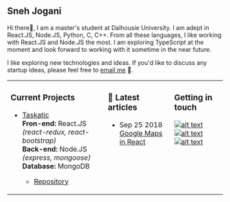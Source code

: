 ## Sneh Jogani

Hi there👋, I am a master's student at Dalhousie University. I am adept in React.JS, Node.JS, Python, C, C++. From all these languages, I like working with React.JS and Node.JS the most. I am exploring TypeScript at the moment and look forward to working with it sometime in the near future. 

I like exploring new technologies and ideas. If you'd like to discuss any startup ideas, please feel free to [email me](sjogani16@gmail.com) 💬.

<table><tr><td valign="top">

### Current Projects
<!-- recent_releases starts -->
* [Taskatic](https://taskatic.herokuapp.com/)  
**Fron-end:** React.JS *(react-redux, react-bootstrap)*  
**Back-end:** Node.JS  *(express, mongoose)*  
**Database:** MongoDB

  * [Repository](https://github.com/satyakumaritekela/Taskatic)

</td><td valign="top">

### 📝 Latest articles
<!-- blog starts -->
* Sep 25 2018 [Google Maps in React](http://blog.logicwind.com/how-to-integrate-google-map-in-react/) 
</td><td valign="top">

### Getting in touch
<!-- tils starts -->
[![alt text][1.1]][1]
[![alt text][2.1]][2]
[![alt text][3.1]][3]

<!-- tils ends -->
</td></tr></table>

<!-- ### Current Projects
---

* [Taskatic](https://taskatic.herokuapp.com/)  
**Fron-end:** React.JS *(react-redux, react-bootstrap)*  
**Back-end:** Node.JS  *(express, mongoose)*  
**Database:** MongoDB
[Repository](https://github.com/satyakumaritekela/Taskatic)

### 📝 Latest articles
---

* Sep 25 2018 [Google Maps in React](http://blog.logicwind.com/how-to-integrate-google-map-in-react/) 

### Get in touch -->
<!-- --- -->
<!-- display the social media buttons in your README -->
<!--
[![alt text][1.1]][1]
[![alt text][2.1]][2]
[![alt text][3.1]][3]
-->

<!-- links to social media icons -->
<!-- no need to change these -->

<!-- icons with padding -->

[1.1]: https://img.icons8.com/color/42/000000/twitter.png (Twitter)
[2.1]: https://img.icons8.com/color/42/000000/linkedin.png (LinkedIn)
[3.1]: https://img.icons8.com/material-sharp/42/000000/github.png (Github)

<!-- links to your social media accounts -->
<!-- update these accordingly -->

[1]: https://twitter.com/sjogani16
[2]: https://www.linkedin.com/in/sneh-jogani/
[3]: https://github.com/SahilFruitwala

<!-- Please don't remove this: Grab your social icons from https://github.com/carlsednaoui/gitsocial -->

<!--
**snehjogani/snehjogani** is a ✨ _special_ ✨ repository because its `README.md` (this file) appears on your GitHub profile.

Here are some ideas to get you started:

- 🔭 I’m currently working on ...
- 🌱 I’m currently learning ...
- 👯 I’m looking to collaborate on ...
- 🤔 I’m looking for help with ...
- 💬 Ask me about ...
- 📫 How to reach me: ...
- 😄 Pronouns: ...
- ⚡ Fun fact: ...
-->
